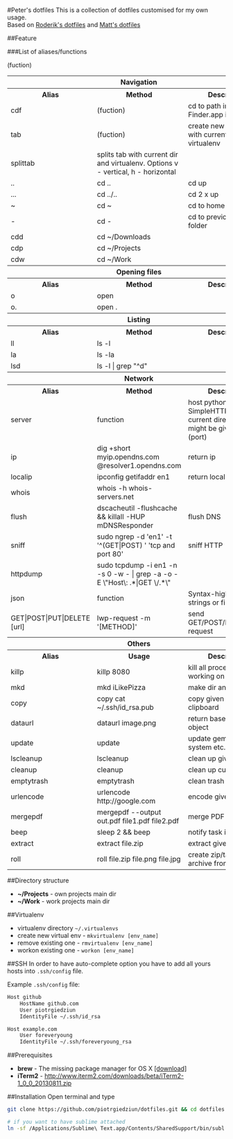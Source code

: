 #Peter's dotfiles
This is a collection of dotfiles customised for my own usage.<br>
Based on [Roderik's dotfiles](https://github.com/roderik/dotfiles) and [Matt's dotfiles](https://github.com/mattbanks/dotfiles)

##Feature

###List of aliases/functions
<table width="100%">
  <tr><th colspan="3">Navigation</th></tr>
  <tr>
    <th>Alias</th><th>Method</th><th>Description</th>
    </tr>
  	<tr>
		<td> cdf</td><td>(fuction)</td><td> cd to path indicated by Finder.app instance</td>
	 </tr><tr>
		<td> tab</td><td>(fuction)</td><td> create new iTerm tab with current dir and virtualenv</td>
	 </tr><tr>
		<td> splittab</td>(fuction)</td><td> splits tab with current dir and virtualenv. Options v - vertical, h - horizontal</td>
	 </tr><tr>
		<td> ..</td><td>cd ..</td><td> cd up</td>
	 </tr><tr>
		<td> ...</td><td>cd ../..</td><td> cd 2 x up</td>
	 </tr><tr>
		<td> ~</td><td>cd ~</td><td> cd to home directory</td>
	 </tr><tr>
		<td> -</td><td>cd -</td><td> cd to previously visted folder</td>
	 </tr><tr>
		<td> cdd</td><td>cd ~/Downloads</td><td> </td>
	 </tr><tr>
		<td> cdp</td><td>cd ~/Projects</td><td> </td>
	 </tr><tr>
		<td> cdw</td><td>cd ~/Work</td><td> </td>
	 </tr>
<tr><th colspan="3">Opening files</th></tr>

  <tr>
   <th>Alias</th><th>Method</th><th>Description</th>
  </tr>
	 <tr>
		<td> o</td><td>open</td><td> </td>
	 </tr><tr>
		<td> o.</td><td>open .</td><td> </td>
	 </tr>
  <tr><th colspan="3">Listing</th></tr>
  <tr>
    <th>Alias</th><th>Method</th><th>Description</th>
  </tr>
	 <tr>
		<td> ll</td><td>ls -l</td><td> </td>
	 </tr><tr>
		<td> la</td><td>ls -la</td><td> </td>
	 </tr><tr>
		<td> lsd</td><td>ls -l | grep "^d"</td><td> </td>
	 </tr>
  <tr><th colspan="3">Network</th></tr>
  <tr>
   <th>Alias</th><th>Method</th><th>Description</th>
  </tr>
	<tr>
		<td> server</td><td>function</td><td>host python SimpleHTTPServer in current directory. Port might be given as parm (port)</td>
	 </tr><tr>
		<td> ip</td><td>dig +short myip.opendns.com @resolver1.opendns.com</td><td>return ip </td>
	 </tr><tr>
		<td> localip</td><td>ipconfig getifaddr en1</td><td> return local ip</td>
	 </tr><tr>
		<td> whois</td><td>whois -h whois-servers.net</td><td> </td>
	 </tr><tr>
		<td> flush</td><td>dscacheutil -flushcache && killall -HUP mDNSResponder</td><td>flush DNS </td>
	 </tr><tr>
		<td> sniff</td><td>sudo ngrep -d 'en1' -t '^(GET|POST) ' 'tcp and port 80'</td><td>sniff HTTP </td>
	 </tr><tr>
		<td> httpdump</td><td>sudo tcpdump -i en1 -n -s 0 -w - | grep -a -o -E \"Host\: .*|GET \/.*\"</td><td> </td>
	 </tr>
	 <tr>
		<td> json</td><td>function</td><td>Syntax-highlight JSON strings or files</td>
	 </tr><tr>
		<td> GET|POST|PUT|DELETE [url]</td><td>lwp-request -m '[METHOD]'</td><td> send GET/POST/PUT/DELETE request</td>
	 </tr>
<tr><th colspan="3">Others</th></tr>

  <tr>
    <th>Alias</th><th>Usage</th><th>Description</th>
  </tr>
	<tr>
		<td> killp</td><td>killp 8080</td><td>kill all processes working on port 8080</td>
	</tr>
	<tr>
		<td> mkd</td><td>mkd iLikePizza</td><td>make dir and cd to it</td>
	</tr>
	<tr>
		<td> copy</td><td>copy cat ~/.ssh/id_rsa.pub</td><td>copy given content to clipboard</td>
	 </tr><tr>
		<td> dataurl</td><td>dataurl image.png</td><td>return base64 of given object</td>
	 </tr>
	  <tr>
		<td> update</td><td>update</td><td>update gem, brew, system etc.</td>
	 </tr><tr>
		<td> lscleanup</td><td>lscleanup</td><td> clean up given dir</td>
	 </tr><tr>
		<td> cleanup</td><td>cleanup</td><td>clean up current dir</td>
	 </tr><tr>
		<td> emptytrash</td><td>emptytrash</td><td> clean trash</td>
	 </tr><tr>
		<td> urlencode</td><td>urlencode http://google.com</td><td> encode given url</td>
	 </tr><tr>
		<td> mergepdf</td><td>mergepdf --output out.pdf file1.pdf file2.pdf</td><td> merge PDF files</td>
	 </tr><tr>
		<td> beep</td><td>sleep 2 && beep</td><td> notify task is done</td>
	 </tr><tr>
		<td> extract</td><td>extract file.zip</td><td> extract given file</td>
	 </tr><tr>
		<td> roll</td><td>roll file.zip file.png file.jpg</td><td> create zip/tar/tar.gz archive from listed files</td>
	 </tr>
</table>

##Directory structure
* **~/Projects** - own projects main dir
* **~/Work** - work projects main dir

##Virtualenv
* virtualenv directory `~/.virtualenvs`
* create new virtual env - `mkvirtualenv [env_name]`
* remove existing one - `rmvirtualenv [env_name]`
* workon existing one - `workon [env_name]`

##SSH
In order to have auto-complete option you have to add all yours hosts into `.ssh/config` file.

Example `.ssh/config` file:
```bash
Host github
	HostName github.com
	User piotrgiedziun
	IdentityFile ~/.ssh/id_rsa

Host example.com
	User foreveryoung
	IdentityFile ~/.ssh/foreveryoung_rsa
```

##Prerequisites
* **brew** - The missing package manager for OS X [[download]](http://mxcl.github.com/homebrew/)<br>
* **iTerm2** - 
http://www.iterm2.com/downloads/beta/iTerm2-1_0_0_20130811.zip 

##Installation
Open terminal and type
```bash
git clone https://github.com/piotrgiedziun/dotfiles.git && cd dotfiles && sudo ./install

# if you want to have sublime attached
ln -sf /Applications/Sublime\ Text.app/Contents/SharedSupport/bin/subl /usr/local/bin/subl
```
